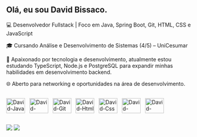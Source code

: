 ## Olá, eu sou David Bissaco.

💻 Desenvolvedor Fullstack | Foco em Java, Spring Boot, Git, HTML, CSS e JavaScript

🎓 Cursando Análise e Desenvolvimento de Sistemas (4/5) – UniCesumar

🚀 Apaixonado por tecnologia e desenvolvimento, atualmente estou estudando TypeScript, Node.js e PostgreSQL para expandir minhas habilidades em desenvolvimento backend.

🌐 Aberto para networking e oportunidades na área de desenvolvimento.

##

<div flex-direction="row">
  <img align="center" alt="David-Java" height="40" width="50" src="https://cdn.jsdelivr.net/gh/devicons/devicon@latest/icons/java/java-original.svg" /> &nbsp;
  <img align="center" alt="David-Spring" height="40" width="50" src="https://cdn.jsdelivr.net/gh/devicons/devicon@latest/icons/spring/spring-original-wordmark.svg" /> &nbsp;
  <img align="center" alt="David-Git" height="40" width="50" src="https://cdn.jsdelivr.net/gh/devicons/devicon@latest/icons/git/git-original.svg" /> &nbsp;
  <img align="center" alt="David-Html" height="40" width="50" src="https://cdn.jsdelivr.net/gh/devicons/devicon@latest/icons/html5/html5-original.svg" /> &nbsp;
  <img align="center" alt="David-Css" height="40" width="50" src="https://cdn.jsdelivr.net/gh/devicons/devicon@latest/icons/css3/css3-original.svg" /> &nbsp;
  <img align="center" alt="David-JavaScript" height="40" width="50" src="https://cdn.jsdelivr.net/gh/devicons/devicon@latest/icons/javascript/javascript-original.svg" /> &nbsp;
  <img align="center" alt="David-TypeScript" height="40" width="50" src="https://cdn.jsdelivr.net/gh/devicons/devicon@latest/icons/typescript/typescript-original.svg" />
</div>

##

<div>
  <a href = "mailto:davidbissacodasilva@gmail.com"><img src="https://img.shields.io/badge/-Gmail-%23333?style=for-the-badge&logo=gmail&logoColor=white" target="_blank"></a>
  <a href="https://www.linkedin.com/in/david-bissaco-da-silva-b644a2272/" target="_blank"><img src="https://img.shields.io/badge/-LinkedIn-%230077B5?style=for-the-badge&logo=linkedin&logoColor=white" target="_blank"></a>
</div>
